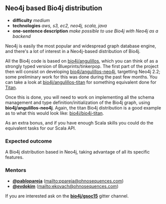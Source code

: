 ## Neo4j based Bio4j distribution

- **difficulty** _medium_
- **technologies** _aws, s3, ec2, neo4j, scala, java_
- **one-sentence description** _make possible to use Bio4j with Neo4j as a backend_

Neo4j is easily the most popular and widespread graph database engine, and there's a lot of interest in a Neo4j-based distribution of Bio4j.

All the Bio4j code is based on [bio4j/angulillos](https://github.com/bio4j/angulillos), which you can think of as a strongly typed version of Blueprints/tinkerpop. The first part of the project then will consist on developing [bio4j/angulillos-neo4j](https://github.com/angulillos-neo4j), targetting Neo4j 2.2; some preliminary work for this was done during the past few months. You can take a look at [bio4j/angulillos-titan](https://github.com/bio4j/angulillos-titan) for something equivalent done for [Titan](http://thinkaurelius.github.io/titan/).

Once this is done, you will need to work on implementing all the schema management and type definition/initialization of the Bio4j graph, using **bio4j/angulillos-neo4j**. Again, the titan Bio4j distribution is a good example as to what this would look like: [bio4j/bio4j-titan](https://bio4j.com/bio4j/bio4j-titan). 

As an extra bonus, and if you have enough Scala skills you could do the equivalent tasks for our Scala API.

### Expected outcome

A Bio4j distribution based in Neo4j, taking advantage of all its specific features.

### Mentors

- **[@pablopareja](https://github.com/pablopareja)** (<mailto:ppareja@ohnosequences.com>)
- **[@evdokim](https://github.com/evdokim)** (<mailto:ekovach@ohnosequences.com>)

If you are interested ask on the **[bio4j/gsoc15](https://gitter.im/bio4j/gsoc15?utm_source=share-link&utm_medium=link&utm_campaign=share-link)** gitter channel.